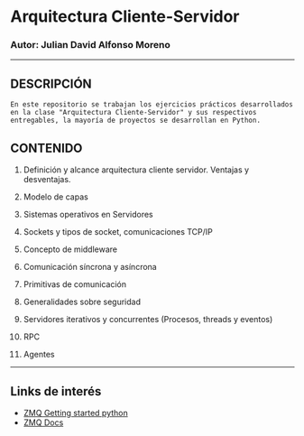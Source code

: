# Arquitectura Cliente-Servidor

### Autor: Julian David Alfonso Moreno

---

## DESCRIPCIÓN

    En este repositorio se trabajan los ejercicios prácticos desarrollados en la clase "Arquitectura Cliente-Servidor" y sus respectivos entregables, la mayoría de proyectos se desarrollan en Python.

## CONTENIDO

1. Definición y alcance arquitectura cliente servidor.
Ventajas y desventajas.

2. Modelo de capas
3. Sistemas operativos en Servidores
4. Sockets y tipos de socket, comunicaciones TCP/IP
5. Concepto de middleware
6. Comunicación síncrona y asíncrona
7. Primitivas de comunicación
8. Generalidades sobre seguridad
9. Servidores iterativos y concurrentes (Procesos, threads y eventos)
10. RPC
11. Agentes
---  

## Links de interés

- [ZMQ Getting started python](https://zeromq.org/languages/python/)
- [ZMQ Docs](https://pyzmq.readthedocs.io/en/latest/api/zmq.html)
